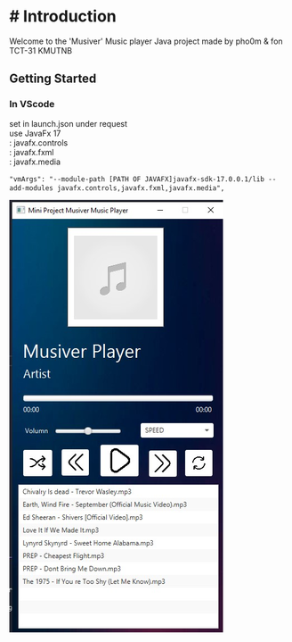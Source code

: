 # # Introduction

Welcome to the 'Musiver' Music player Java project
made by pho0m & fon TCT-31 KMUTNB

## Getting Started
### In VScode
set in launch.json under request
<br />
use JavaFx 17
<br />: javafx.controls
<br />: javafx.fxml
<br />: javafx.media
```` 
"vmArgs": "--module-path [PATH OF JAVAFX]javafx-sdk-17.0.0.1/lib --add-modules javafx.controls,javafx.fxml,javafx.media",
````

![alt text](images/musiver.jpg)

